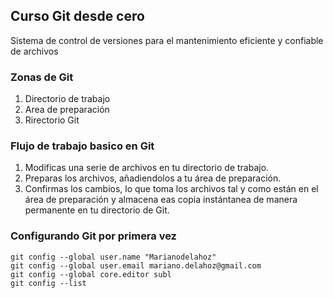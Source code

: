 ## Curso Git desde cero
Sistema de control de versiones para el
mantenimiento eficiente y confiable de archivos

### Zonas de Git
1. Directorio de trabajo
2. Area de preparación
3. Rirectorio Git

### Flujo de trabajo basico en Git
1. Modificas una serie de archivos en tu directorio de trabajo.
2. Preparas los archivos, añadiendolos a tu área de preparación.
3. Confirmas los cambios, lo que toma los archivos tal y como están en el área de preparación y almacena eas copia instántanea de manera permanente en tu directorio de Git.

### Configurando Git por primera vez
```
git config --global user.name "Marianodelahoz"
git config --global user.email mariano.delahoz@gmail.com
git config --global core.editor subl
git config --list
```